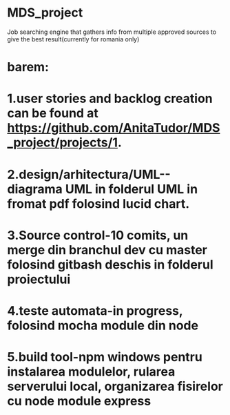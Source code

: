 # MDS_project
Job searching engine that gathers info from multiple approved sources to give the best result(currently for romania only)


# barem:
# 1.user stories and backlog creation can be found at https://github.com/AnitaTudor/MDS_project/projects/1.
# 2.design/arhitectura/UML--diagrama UML in folderul UML in fromat pdf folosind lucid chart.
# 3.Source control-10 comits, un merge din branchul dev cu master folosind gitbash deschis in folderul proiectului
# 4.teste automata-in progress, folosind mocha module din node
# 5.build tool-npm windows pentru instalarea modulelor, rularea serverului local, organizarea fisirelor cu node module express
